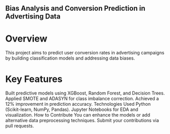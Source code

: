 ## Bias Analysis and Conversion Prediction in Advertising Data
# Overview
This project aims to predict user conversion rates in advertising campaigns by building classification models and addressing data biases.

# Key Features
Built predictive models using XGBoost, Random Forest, and Decision Trees.
Applied SMOTE and ADASYN for class imbalance correction.
Achieved a 12% improvement in prediction accuracy.
Technologies Used
Python (Scikit-learn, NumPy, Pandas).
Jupyter Notebooks for EDA and visualization.
How to Contribute
You can enhance the models or add alternative data preprocessing techniques. Submit your contributions via pull requests.
